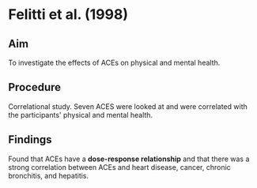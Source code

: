 # Felitti et al. (1998)

## Aim

To investigate the effects of ACEs on physical and mental health.

## Procedure

Correlational study. Seven ACES were looked at and were correlated with the participants' physical and mental health.

## Findings

Found that ACEs have a **dose-response relationship** and that there was a strong correlation between ACEs and heart disease, cancer, chronic bronchitis, and hepatitis.
